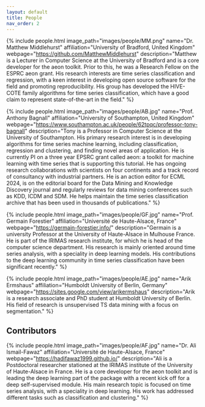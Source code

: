 ```yaml
---
layout: default
title: People
nav_order: 2
---
```


{% include people.html image_path="images/people/MM.png" name="Dr. Matthew Middlehurst" affiliation="University of Bradford, United Kingdom" webpage="https://github.com/MatthewMiddlehurst" description="Matthew is a Lecturer in Computer Science at the University of Bradford and is a core developer for the aeon toolkit. Prior to this, he was a Research Fellow on the ESPRC aeon grant. His research interests are time series classification and regression, with a keen interest in developing open source software for the field and promoting reproducibility. His group has developed the HIVE-COTE family algorithms for time series classification, which have a good claim to represent state-of-the-art in the field." %}

{% include people.html image_path="images/people/AB.jpg" name="Prof. Anthony Bagnall" affiliation="University of Southampton, United Kingdom" webpage="https://www.southampton.ac.uk/people/62tpqc/professor-tony-bagnall" description="Tony is a Professor in Computer Science at the University of Southampton. His primary research interest is in developing algorithms for time series machine learning, including classification, regression and clustering, and finding novel areas of application. He is currently PI on a three year EPSRC grant called aeon: a toolkit for machine learning with time series that is supporting this tutorial. He has ongoing research collaborations with scientists on four continents and a track record of consultancy with industrial partners. He is an action editor for ECML 2024, is on the editorial board for the Data Mining and Knowledge Discovery journal and regularly reviews for data mining conferences such as KDD, ICDM and SDM. He helps maintain the time series classification archive that has been used in thousands of publications." %}

{% include people.html image_path="images/people/GF.jpg" name="Prof. Germain Forestier" affiliation="Université de Haute-Alsace, France" webpage="https://germain-forestier.info/" description="Germain is a university Professor at the University of Haute-Alsace in Mulhouse France. He is part of the IRIMAS research institute, for which he is head of the computer science department. His research is mainly oriented around time series analysis, with a speciality in deep learning models. His contributions to the deep learning community in time series classification have been significant recently." %}

{% include people.html image_path="images/people/AE.jpg" name="Arik Ermshaus" affiliation="Humboldt University of Berlin, Germany" webpage="https://sites.google.com/view/arikermshaus" description="Arik is a research associate and PhD student at Humboldt University of Berlin. His field of research is unsupervised TS data mining with a focus on segmentation." %}

## Contributors

{% include people.html image_path="images/people/AF.jpg" name="Dr. Ali Ismail-Fawaz" affiliation="Université de Haute-Alsace, France" webpage="https://hadifawaz1999.github.io/" description="Ali is a Postdoctoral researcher stationed at the IRIMAS institute of the University of Haute-Alsace in France. He is a core developer for the aeon toolkit and is leading the deep learning part of the package with a recent kick off for a deep self-supervised module. His main research topic is focused on time series analysis, with a speciality in deep learning. His work has addressed different tasks such as classification and clustering." %}